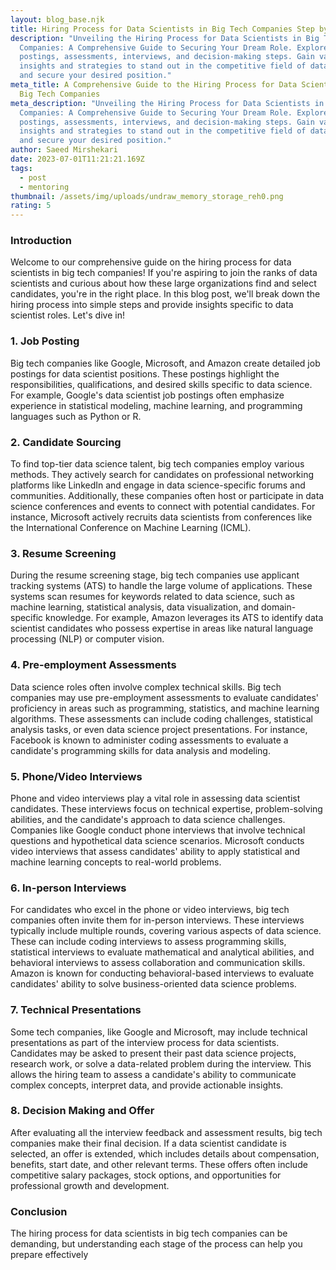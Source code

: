 ```yaml
---
layout: blog_base.njk
title: Hiring Process for Data Scientists in Big Tech Companies Step by Step
description: "Unveiling the Hiring Process for Data Scientists in Big Tech
  Companies: A Comprehensive Guide to Securing Your Dream Role. Explore job
  postings, assessments, interviews, and decision-making steps. Gain valuable
  insights and strategies to stand out in the competitive field of data science
  and secure your desired position."
meta_title: A Comprehensive Guide to the Hiring Process for Data Scientists in
  Big Tech Companies
meta_description: "Unveiling the Hiring Process for Data Scientists in Big Tech
  Companies: A Comprehensive Guide to Securing Your Dream Role. Explore job
  postings, assessments, interviews, and decision-making steps. Gain valuable
  insights and strategies to stand out in the competitive field of data science
  and secure your desired position."
author: Saeed Mirshekari
date: 2023-07-01T11:21:21.169Z
tags:
  - post
  - mentoring
thumbnail: /assets/img/uploads/undraw_memory_storage_reh0.png
rating: 5
---
```


<h3>Introduction</h3>
Welcome to our comprehensive guide on the hiring process for data scientists in big tech companies! If you're aspiring to join the ranks of data scientists and curious about how these large organizations find and select candidates, you're in the right place. In this blog post, we'll break down the hiring process into simple steps and provide insights specific to data scientist roles. Let's dive in!



<h3>1. Job Posting</h3>
Big tech companies like Google, Microsoft, and Amazon create detailed job postings for data scientist positions. These postings highlight the responsibilities, qualifications, and desired skills specific to data science. For example, Google's data scientist job postings often emphasize experience in statistical modeling, machine learning, and programming languages such as Python or R.



<h3>2. Candidate Sourcing</h3>
To find top-tier data science talent, big tech companies employ various methods. They actively search for candidates on professional networking platforms like LinkedIn and engage in data science-specific forums and communities. Additionally, these companies often host or participate in data science conferences and events to connect with potential candidates. For instance, Microsoft actively recruits data scientists from conferences like the International Conference on Machine Learning (ICML).


<h3>3. Resume Screening</h3>
During the resume screening stage, big tech companies use applicant tracking systems (ATS) to handle the large volume of applications. These systems scan resumes for keywords related to data science, such as machine learning, statistical analysis, data visualization, and domain-specific knowledge. For example, Amazon leverages its ATS to identify data scientist candidates who possess expertise in areas like natural language processing (NLP) or computer vision.


<h3>4. Pre-employment Assessments</h3>
Data science roles often involve complex technical skills. Big tech companies may use pre-employment assessments to evaluate candidates' proficiency in areas such as programming, statistics, and machine learning algorithms. These assessments can include coding challenges, statistical analysis tasks, or even data science project presentations. For instance, Facebook is known to administer coding assessments to evaluate a candidate's programming skills for data analysis and modeling.


<h3>5. Phone/Video Interviews</h3>
Phone and video interviews play a vital role in assessing data scientist candidates. These interviews focus on technical expertise, problem-solving abilities, and the candidate's approach to data science challenges. Companies like Google conduct phone interviews that involve technical questions and hypothetical data science scenarios. Microsoft conducts video interviews that assess candidates' ability to apply statistical and machine learning concepts to real-world problems.


<h3>6. In-person Interviews</h3>
For candidates who excel in the phone or video interviews, big tech companies often invite them for in-person interviews. These interviews typically include multiple rounds, covering various aspects of data science. These can include coding interviews to assess programming skills, statistical interviews to evaluate mathematical and analytical abilities, and behavioral interviews to assess collaboration and communication skills. Amazon is known for conducting behavioral-based interviews to evaluate candidates' ability to solve business-oriented data science problems.


<h3>7. Technical Presentations</h3>
Some tech companies, like Google and Microsoft, may include technical presentations as part of the interview process for data scientists. Candidates may be asked to present their past data science projects, research work, or solve a data-related problem during the interview. This allows the hiring team to assess a candidate's ability to communicate complex concepts, interpret data, and provide actionable insights.


<h3>8. Decision Making and Offer</h3>
After evaluating all the interview feedback and assessment results, big tech companies make their final decision. If a data scientist candidate is selected, an offer is extended, which includes details about compensation, benefits, start date, and other relevant terms. These offers often include competitive salary packages, stock options, and opportunities for professional growth and development.


<h3>Conclusion</h3>
The hiring process for data scientists in big tech companies can be demanding, but understanding each stage of the process can help you prepare effectively